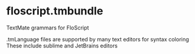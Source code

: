 # floscript.tmbundle
TextMate grammars for FloScript  

.tmLanguage files are supported by many text editors for syntax coloring
These include sublime and JetBrains editors


